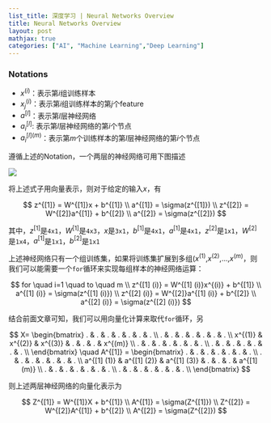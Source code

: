 ```yaml
---
list_title: 深度学习 | Neural Networks Overview
title: Neural Networks Overview
layout: post
mathjax: true
categories: ["AI", "Machine Learning","Deep Learning"]
---
```


### Notations

- $x^{(i)}$：表示第$i$组训练样本
- $x^{(i)}_j$：表示第$i$组训练样本的第$j$个feature
- $a^{[l]}$：表示第$l$层神经网络
- $a^{[l]}_i$: 表示第$l$层神经网络的第$i$个节点
- $a^{[l] (m)}_i$：表示第$m$个训练样本的第$l$层神经网络的第$i$个节点

遵循上述的Notation，一个两层的神经网络可用下图描述

<img src="{{site.baseurl}}/assets/images/2018/01/dp-w3-1.png" class="md-img-center">

将上述式子用向量表示，则对于给定的输入$x$，有

$$
z^{[1]} = W^{[1]}x + b^{[1]} \\
a^{[1]} = \sigma(z^{[1]}) \\ 
z^{[2]} = W^{[2]}a^{[1]} + b^{[2]} \\
a^{[2]} = \sigma(z^{[2]}) 
$$

其中，$z^{[1]}$是`4x1`，$W^{[1]}$是`4x3`，$x$是`3x1`，$b^{[1]}$是`4x1`，$a^{[1]}$是`4x1`，$z^{[2]}$是`1x1`，$W^{[2]}$是`1x4`，$a^{[1]}$是`1x1`，$b^{[2]}$是`1x1`

上述神经网络只有一个组训练集，如果将训练集扩展到多组($x^{(1)}$,$x^{(2)}$,...,$x^{(m)}$，则我们可以能需要一个`for`循环来实现每组样本的神经网络运算：

$$
for \quad i=1 \quad to \quad m \\
z^{[1] (i)} = W^{[1] (i)}x^{(i)} + b^{[1]} \\
a^{[1] (i)} = \sigma(z^{[1] (i)}) \\ 
z^{[2] (i)} = W^{[2]}a^{[1] (i)} + b^{[2]} \\
a^{[2] (i)} = \sigma(z^{[2] (i)}) 
$$

结合前面文章可知，我们可以用向量化计算来取代`for`循环，另

$$
X= 
\begin{bmatrix}
. & . & . & . & . & . & . \\
. & . & . & . & . & . & . \\
x^{(1)} & x^{(2)} & x^{(3)} & . & . & . & x^{(m)} \\
. & . & . & . & . & . & . \\
. & . & . & . & . & . & . \\
\end{bmatrix}
\quad
A^{[1]} = 
\begin{bmatrix}
. & . & . & . & . & . & . \\
. & . & . & . & . & . & . \\
a^{[1] (1)} & a^{[1] (2)} & a^{[1] (3)} & . & . & . & a^{[1] (m)} \\
. & . & . & . & . & . & . \\
. & . & . & . & . & . & . \\
\end{bmatrix}
$$

则上述两层神经网络的向量化表示为

$$
Z^{[1]} = W^{[1]}X + b^{[1]} \\
A^{[1]} = \sigma(Z^{[1]}) \\ 
Z^{[2]} = W^{[2]}A^{[1]} + b^{[2]} \\
A^{[2]} = \sigma(Z^{[2]}) 
$$


